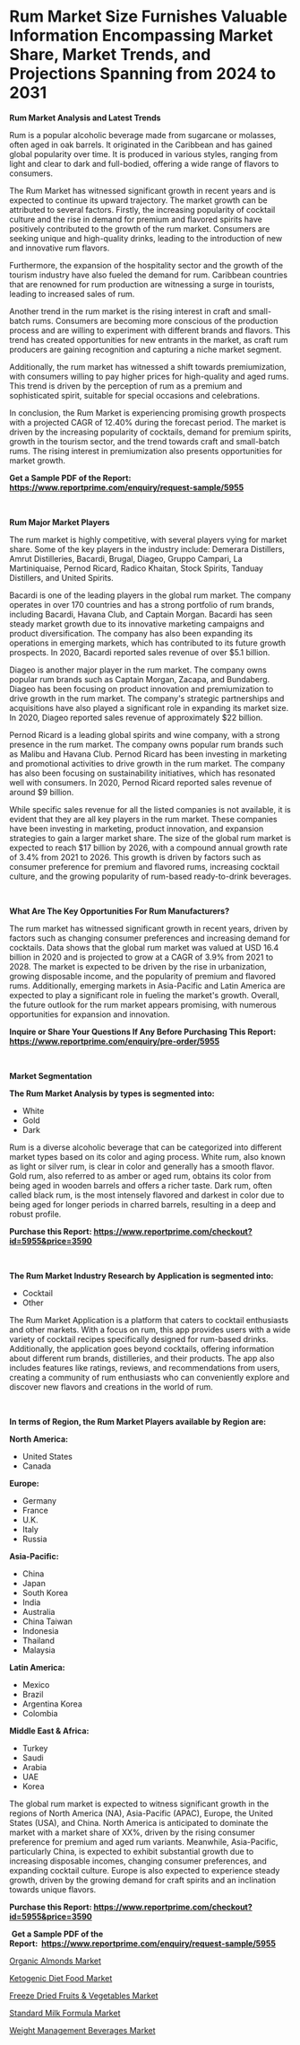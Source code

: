 <p><h1>Rum Market Size Furnishes Valuable Information Encompassing Market Share, Market Trends, and Projections Spanning from 2024 to 2031</h1></p><p><strong>Rum Market Analysis and Latest Trends</strong></p>
<p><p>Rum is a popular alcoholic beverage made from sugarcane or molasses, often aged in oak barrels. It originated in the Caribbean and has gained global popularity over time. It is produced in various styles, ranging from light and clear to dark and full-bodied, offering a wide range of flavors to consumers.</p><p>The Rum Market has witnessed significant growth in recent years and is expected to continue its upward trajectory. The market growth can be attributed to several factors. Firstly, the increasing popularity of cocktail culture and the rise in demand for premium and flavored spirits have positively contributed to the growth of the rum market. Consumers are seeking unique and high-quality drinks, leading to the introduction of new and innovative rum flavors.</p><p>Furthermore, the expansion of the hospitality sector and the growth of the tourism industry have also fueled the demand for rum. Caribbean countries that are renowned for rum production are witnessing a surge in tourists, leading to increased sales of rum.</p><p>Another trend in the rum market is the rising interest in craft and small-batch rums. Consumers are becoming more conscious of the production process and are willing to experiment with different brands and flavors. This trend has created opportunities for new entrants in the market, as craft rum producers are gaining recognition and capturing a niche market segment.</p><p>Additionally, the rum market has witnessed a shift towards premiumization, with consumers willing to pay higher prices for high-quality and aged rums. This trend is driven by the perception of rum as a premium and sophisticated spirit, suitable for special occasions and celebrations.</p><p>In conclusion, the Rum Market is experiencing promising growth prospects with a projected CAGR of 12.40% during the forecast period. The market is driven by the increasing popularity of cocktails, demand for premium spirits, growth in the tourism sector, and the trend towards craft and small-batch rums. The rising interest in premiumization also presents opportunities for market growth.</p></p>
<p><strong>Get a Sample PDF of the Report:&nbsp; <a href="https://www.reportprime.com/enquiry/request-sample/5955">https://www.reportprime.com/enquiry/request-sample/5955</a></strong></p>
<p>&nbsp;</p>
<p><strong>Rum Major Market Players</strong></p>
<p><p>The rum market is highly competitive, with several players vying for market share. Some of the key players in the industry include: Demerara Distillers, Amrut Distilleries, Bacardi, Brugal, Diageo, Gruppo Campari, La Martiniquaise, Pernod Ricard, Radico Khaitan, Stock Spirits, Tanduay Distillers, and United Spirits.</p><p>Bacardi is one of the leading players in the global rum market. The company operates in over 170 countries and has a strong portfolio of rum brands, including Bacardi, Havana Club, and Captain Morgan. Bacardi has seen steady market growth due to its innovative marketing campaigns and product diversification. The company has also been expanding its operations in emerging markets, which has contributed to its future growth prospects. In 2020, Bacardi reported sales revenue of over $5.1 billion.</p><p>Diageo is another major player in the rum market. The company owns popular rum brands such as Captain Morgan, Zacapa, and Bundaberg. Diageo has been focusing on product innovation and premiumization to drive growth in the rum market. The company's strategic partnerships and acquisitions have also played a significant role in expanding its market size. In 2020, Diageo reported sales revenue of approximately $22 billion.</p><p>Pernod Ricard is a leading global spirits and wine company, with a strong presence in the rum market. The company owns popular rum brands such as Malibu and Havana Club. Pernod Ricard has been investing in marketing and promotional activities to drive growth in the rum market. The company has also been focusing on sustainability initiatives, which has resonated well with consumers. In 2020, Pernod Ricard reported sales revenue of around $9 billion.</p><p>While specific sales revenue for all the listed companies is not available, it is evident that they are all key players in the rum market. These companies have been investing in marketing, product innovation, and expansion strategies to gain a larger market share. The size of the global rum market is expected to reach $17 billion by 2026, with a compound annual growth rate of 3.4% from 2021 to 2026. This growth is driven by factors such as consumer preference for premium and flavored rums, increasing cocktail culture, and the growing popularity of rum-based ready-to-drink beverages.</p></p>
<p>&nbsp;</p>
<p><strong>What Are The Key Opportunities For Rum Manufacturers?</strong></p>
<p><p>The rum market has witnessed significant growth in recent years, driven by factors such as changing consumer preferences and increasing demand for cocktails. Data shows that the global rum market was valued at USD 16.4 billion in 2020 and is projected to grow at a CAGR of 3.9% from 2021 to 2028. The market is expected to be driven by the rise in urbanization, growing disposable income, and the popularity of premium and flavored rums. Additionally, emerging markets in Asia-Pacific and Latin America are expected to play a significant role in fueling the market's growth. Overall, the future outlook for the rum market appears promising, with numerous opportunities for expansion and innovation.</p></p>
<p><strong>Inquire or Share Your Questions If Any Before Purchasing This Report: <a href="https://www.reportprime.com/enquiry/pre-order/5955">https://www.reportprime.com/enquiry/pre-order/5955</a></strong></p>
<p>&nbsp;</p>
<p><strong>Market Segmentation</strong></p>
<p><strong>The Rum Market Analysis by types is segmented into:</strong></p>
<p><ul><li>White</li><li>Gold</li><li>Dark</li></ul></p>
<p><p>Rum is a diverse alcoholic beverage that can be categorized into different market types based on its color and aging process. White rum, also known as light or silver rum, is clear in color and generally has a smooth flavor. Gold rum, also referred to as amber or aged rum, obtains its color from being aged in wooden barrels and offers a richer taste. Dark rum, often called black rum, is the most intensely flavored and darkest in color due to being aged for longer periods in charred barrels, resulting in a deep and robust profile.</p></p>
<p><strong>Purchase this Report:&nbsp;<a href="https://www.reportprime.com/checkout?id=5955&price=3590">https://www.reportprime.com/checkout?id=5955&price=3590</a></strong></p>
<p>&nbsp;</p>
<p><strong>The Rum Market Industry Research by Application is segmented into:</strong></p>
<p><ul><li>Cocktail</li><li>Other</li></ul></p>
<p><p>The Rum Market Application is a platform that caters to cocktail enthusiasts and other markets. With a focus on rum, this app provides users with a wide variety of cocktail recipes specifically designed for rum-based drinks. Additionally, the application goes beyond cocktails, offering information about different rum brands, distilleries, and their products. The app also includes features like ratings, reviews, and recommendations from users, creating a community of rum enthusiasts who can conveniently explore and discover new flavors and creations in the world of rum.</p></p>
<p>&nbsp;</p>
<p><strong>In terms of Region, the Rum Market Players available by Region are:</strong></p>
<p>
    <p> <strong> North America: </strong>
        <ul>
            <li>United States</li>
            <li>Canada</li>
        </ul>
        </p> 
    <p> <strong> Europe: </strong>
        <ul>
            <li>Germany</li>
            <li>France</li>
            <li>U.K.</li>
            <li>Italy</li>
            <li>Russia</li>
        </ul>
        </p> 
    <p> <strong> Asia-Pacific: </strong>
        <ul>
            <li>China</li>
            <li>Japan</li>
            <li>South Korea</li>
            <li>India</li>
            <li>Australia</li>
            <li>China Taiwan</li>
            <li>Indonesia</li>
            <li>Thailand</li>
            <li>Malaysia</li>
        </ul>
        </p> 
    <p> <strong> Latin America: </strong>
        <ul>
            <li>Mexico</li>
            <li>Brazil</li>
            <li>Argentina Korea</li>
            <li>Colombia</li>
        </ul>
        </p> 
    <p> <strong> Middle East & Africa: </strong>
        <ul>
            <li>Turkey</li>
            <li>Saudi</li>
            <li>Arabia</li>
            <li>UAE</li>
            <li>Korea</li>
        </ul>
    </p>
    </p>
<p><p>The global rum market is expected to witness significant growth in the regions of North America (NA), Asia-Pacific (APAC), Europe, the United States (USA), and China. North America is anticipated to dominate the market with a market share of XX%, driven by the rising consumer preference for premium and aged rum variants. Meanwhile, Asia-Pacific, particularly China, is expected to exhibit substantial growth due to increasing disposable incomes, changing consumer preferences, and expanding cocktail culture. Europe is also expected to experience steady growth, driven by the growing demand for craft spirits and an inclination towards unique flavors.</p></p>
<p><strong>Purchase this Report: <a href="https://www.reportprime.com/checkout?id=5955&price=3590">https://www.reportprime.com/checkout?id=5955&price=3590</a></strong></p>
<p>&nbsp;<strong>Get a Sample PDF of the Report:&nbsp;&nbsp;<a href="https://www.reportprime.com/enquiry/request-sample/5955">https://www.reportprime.com/enquiry/request-sample/5955</a></strong></p>
<p><strong></strong></p>
<p><p><a href="https://github.com/nathandecarvalho/Market-Research-Report-List-1/blob/main/organic-almonds-market.md">Organic Almonds Market</a></p><p><a href="https://github.com/mauripalmi/Market-Research-Report-List-1/blob/main/ketogenic-diet-food-market.md">Ketogenic Diet Food Market</a></p><p><a href="https://github.com/markusgodoy/Market-Research-Report-List-1/blob/main/freeze-dried-fruits-vegetables-market.md">Freeze Dried Fruits & Vegetables Market</a></p><p><a href="https://github.com/lylyparadise/Market-Research-Report-List-1/blob/main/standard-milk-formula-market.md">Standard Milk Formula Market</a></p><p><a href="https://github.com/globismark/Market-Research-Report-List-1/blob/main/weight-management-beverages-market.md">Weight Management Beverages Market</a></p></p>
